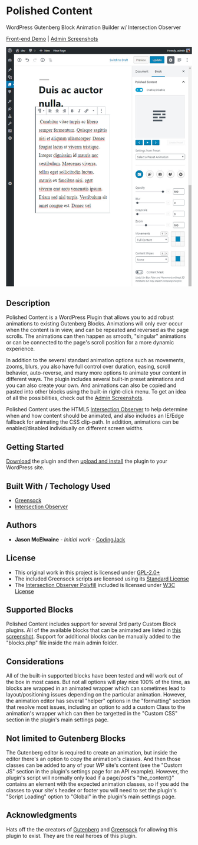 # Polished Content
WordPress Gutenberg Block Animation Builder w/ Intersection Observer

[Front-end Demo](http://www.codingjack.com/polished-content/) | [Admin Screenshots](http://www.codingjack.com/polished-content-screenshots/)

![Screenshot of the Plugin's Animation Editor, editing a post in WordPress](/admin/screenshots/dist/img/git-screenshot.jpg)

## Description

Polished Content is a WordPress Plugin that allows you to add robust animations to existing Gutenberg Blocks.  Animations will only ever occur when the content is in view, and can be repeated and reversed as the page scrolls.  The animations can then happen as smooth, "singular" animations or can be connected to the page's scroll position for a more dynamic experience.  

In addition to the several standard animation options such as movements, zooms, blurs, you also have full control over duration, easing, scroll behavior, auto-reverse, and many more options to animate your content in different ways.  The plugin includes several built-in preset animations and you can also create your own.  And animations can also be copied and pasted into other blocks using the built-in right-click menu.  To get an idea of all the possibilities, check out the [Admin Screenshots](http://www.codingjack.com/polished-content-screenshots/).

Polished Content uses the HTML5 [Intersection Observer](https://developer.mozilla.org/en-US/docs/Web/API/Intersection_Observer_API) to help determine when and how content should be animated, and also includes an IE/Edge fallback for animating the CSS clip-path.  In addition, animations can be enabled/disabled individually on different screen widths.

## Getting Started

[Download](https://github.com/CodingJack/polished-content/raw/master/polished-content.zip) the plugin and then [upload and install](https://www.wpbeginner.com/beginners-guide/step-by-step-guide-to-install-a-wordpress-plugin-for-beginners/) the plugin to your WordPress site.

## Built With / Techology Used

* [Greensock](https://greensock.com/)
* [Intersection Observer](https://developer.mozilla.org/en-US/docs/Web/API/Intersection_Observer_API)

## Authors

* **Jason McElwaine** - *Initial work* - [CodingJack](http://www.codingjack.com)

## License

* This original work in this project is licensed under [GPL-2.0+](https://opensource.org/licenses/GPL-2.0)
* The included Greensock scripts are licensed using its [Standard License](https://greensock.com/standard-license/)
* The [Intersection Observer Polyfill](https://www.npmjs.com/package/intersection-observer) included is licensed under [W3C License](https://opensource.org/licenses/W3C)

## Supported Blocks

Polished Content includes support for several 3rd party Custom Block plugins.  All of the available blocks that can be animated are listed in [this screenshot](https://github.com/CodingJack/polished-content/raw/master/admin/screenshots/dist/img/screen_15.jpg).  Support for additional blocks can be manually added to the "blocks.php" file inside the main admin folder.

## Considerations

All of the built-in supported blocks have been tested and will work out of the box in most cases.  But not all options will play nice 100% of the time, as blocks are wrapped in an animated wrapper which can sometimes lead to layout/positioning issues depending on the particular animation.  However, the animation editor has several "helper" options in the "formatting" section that resolve most issues, including an option to add a custom Class to the animation's wrapper which can then be targetted in the "Custom CSS" section in the plugin's main settings page.

## Not limited to Gutenberg Blocks

The Gutenberg editor is required to create an animation, but inside the editor there's an option to copy the animation's classes.  And then those classes can be added to any of your WP site's content (see the "Custom JS" section in the plugin's settings page for an API example).  However, the plugin's script will normally only load if a page/post's "the_content()" contains an element with the expected animation classes, so if you add the classes to your site's header or footer you will need to set the plugin's "Script Loading" option to "Global" in the plugin's main settings page.  

## Acknowledgments

Hats off the the creators of [Gutenberg](https://github.com/WordPress/gutenberg) and [Greensock](https://greensock.com/) for allowing this plugin to exist.  They are the real heroes of this plugin.
